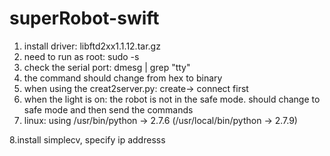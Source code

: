 # superRobot-swift

1. install driver: libftd2xx1.1.12.tar.gz
2. need to run as root: sudo -s
3. check the serial port: dmesg | grep "tty"
4. the command should change from hex to binary
5. when using the creat2server.py: create-> connect first
6. when the light is on: the robot is not in the safe mode. should change to safe mode and then send the commands
7.  linux: using /usr/bin/python  -> 2.7.6  (/usr/local/bin/python -> 2.7.9)

8.install simplecv, specify ip addresss

